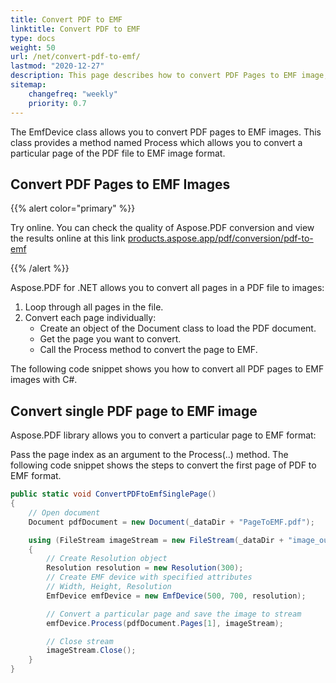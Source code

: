 ```yaml
---
title: Convert PDF to EMF 
linktitle: Convert PDF to EMF 
type: docs
weight: 50
url: /net/convert-pdf-to-emf/
lastmod: "2020-12-27"
description: This page describes how to convert PDF Pages to EMF image, convert all Pages to EMF images with Aspose.PDF for .NET.
sitemap:
    changefreq: "weekly"
    priority: 0.7
---
```


The EmfDevice class allows you to convert PDF pages to EMF images. This class provides a method named Process which allows you to convert a particular page of the PDF file to EMF image format. 

## Convert PDF Pages to EMF Images

{{% alert color="primary" %}} 

Try online. You can check the quality of Aspose.PDF conversion and view the results online at this link [products.aspose.app/pdf/conversion/pdf-to-emf](https://products.aspose.app/pdf/conversion/pdf-to-emf)

{{% /alert %}}

Aspose.PDF for .NET allows you to convert all pages in a PDF file to images:

1. Loop through all pages in the file.
1. Convert each page individually:
    - Create an object of the Document class to load the PDF document.
    - Get the page you want to convert.
    - Call the Process method to convert the page to EMF.

The following code snippet shows you how to convert all PDF pages to EMF images with C#.

## Convert single PDF page to EMF image

Aspose.PDF library allows you to convert a particular page to EMF format:

Pass the page index as an argument to the Process(..) method.
The following code snippet shows the steps to convert the first page of PDF to EMF format.

```csharp
public static void ConvertPDFtoEmfSinglePage()
{
    // Open document
    Document pdfDocument = new Document(_dataDir + "PageToEMF.pdf");

    using (FileStream imageStream = new FileStream(_dataDir + "image_out.emf", FileMode.Create))
    {
        // Create Resolution object
        Resolution resolution = new Resolution(300);
        // Create EMF device with specified attributes
        // Width, Height, Resolution
        EmfDevice emfDevice = new EmfDevice(500, 700, resolution);

        // Convert a particular page and save the image to stream
        emfDevice.Process(pdfDocument.Pages[1], imageStream);

        // Close stream
        imageStream.Close();
    }
}
```
